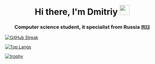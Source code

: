 <h1 align="center">Hi there, I'm Dmitriy</a> 
<img src="https://github.com/blackcater/blackcater/raw/main/images/Hi.gif" height="32"/></h1>
<h3 align="center">Computer science student, it specialist from Russia 🇷🇺</h3>

<!---
cD40Phd/cD40Phd is a ✨ special ✨ repository because its `README.md` (this file) appears on your GitHub profile.
You can click the Preview link to take a look at your changes.
--->
[![GitHub Streak](https://github-readme-streak-stats.herokuapp.com/?user=cD40Phd)](https://git.io/streak-stats)
<!---Для компактной версии-->
[![Top Langs](https://github-readme-stats.vercel.app/api/top-langs/?username=cD40Phd)](https://github.com/cD40Phd/github-readme-stats)
<!---Для компактной версии-->
[![trophy](https://github-profile-trophy.vercel.app/?username=cD40Phd)](https://github.com/cD40Phd/github-profile-trophy)
